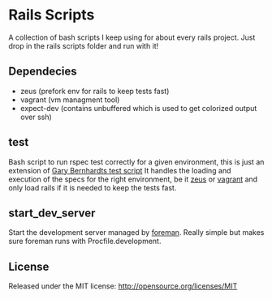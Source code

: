 Rails Scripts
=============
A collection of bash scripts I keep using for about every rails project. Just
drop in the rails scripts folder and run with it!

Dependecies
-----------
  * zeus (prefork env for rails to keep tests fast)
  * vagrant (vm managment tool)
  * expect-dev (contains unbuffered which is used to get colorized output over ssh)

test
----
Bash script to run rspec test correctly for a given environment, this is just an
extension of [Gary Bernhardts test
script](https://github.com/garybernhardt/destroy-all-software-extras/blob/master/das-0010-fast-tests-with-and-without-rails/test)
It handles the loading and execution of the specs for the right environment, be
it [zeus](https://github.com/burke/zeus) or [vagrant](http://www.vagrantup.com/)
and only load rails if it is needed to keep the tests fast.

start\_dev\_server
------------------
Start the development server managed by
[foreman](https://github.com/ddollar/foreman). Really simple but makes sure
foreman runs with Procfile.development.

License
-------
Released under the MIT license: http://opensource.org/licenses/MIT

